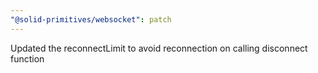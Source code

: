 ```yaml
---
"@solid-primitives/websocket": patch
---
```


Updated the reconnectLimit to avoid reconnection on calling disconnect function
